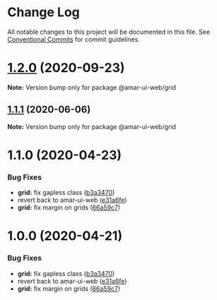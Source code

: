 # Change Log

All notable changes to this project will be documented in this file.
See [Conventional Commits](https://conventionalcommits.org) for commit guidelines.

# [1.2.0](https://github.com/tunaiku/amar-ui-web/compare/v1.1.1...v1.2.0) (2020-09-23)

**Note:** Version bump only for package @amar-ui-web/grid





## [1.1.1](https://github.com/tunaiku/amar-ui-web/compare/v1.1.0...v1.1.1) (2020-06-06)

**Note:** Version bump only for package @amar-ui-web/grid





# 1.1.0 (2020-04-23)


### Bug Fixes

* **grid:** fix gapless class ([b3a3470](https://github.com/tunaiku/amar-ui-web/commit/b3a34703752380361ae57fa04292a5df96c3c5e0))
* revert back to amar-ui-web ([e31a6fe](https://github.com/tunaiku/amar-ui-web/commit/e31a6fee8b131a7af180cfee279eb2aabda47608))
* **grid:** fix margin on grids ([66a59c7](https://github.com/tunaiku/amar-ui-web/commit/66a59c749f0eaee41812ef1aabf829198d69c5df))





# 1.0.0 (2020-04-21)


### Bug Fixes

* **grid:** fix gapless class ([b3a3470](https://github.com/tunaiku/amar-ui-web/commit/b3a34703752380361ae57fa04292a5df96c3c5e0))
* revert back to amar-ui-web ([e31a6fe](https://github.com/tunaiku/amar-ui-web/commit/e31a6fee8b131a7af180cfee279eb2aabda47608))
* **grid:** fix margin on grids ([66a59c7](https://github.com/tunaiku/amar-ui-web/commit/66a59c749f0eaee41812ef1aabf829198d69c5df))
